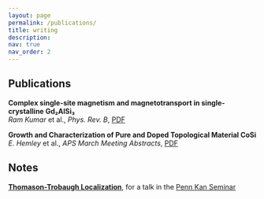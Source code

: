 ```yaml
---
layout: page
permalink: /publications/
title: writing
description: 
nav: true
nav_order: 2
---
```


## Publications

**Complex single-site magnetism and magnetotransport in single-crystalline Gd₂AlSi₃**  
*Ram Kumar* et al.,
*Phys. Rev. B*, [PDF](https://journals.aps.org/prb/pdf/10.1103/1sc3-6cfp)

**Growth and Characterization of Pure and Doped Topological Material CoSi**  
*E. Hemley* et al.,
*APS March Meeting Abstracts*, [PDF](https://meetings.aps.org/Meeting/MAR22/Session/Q70.5)

## Notes

**[Thomason-Trobaugh Localization](../assets/pdf/TT.pdf)**, for a talk in the [Penn Kan Seminar](https://www2.math.upenn.edu/~mmerling/math619_25.html) 
